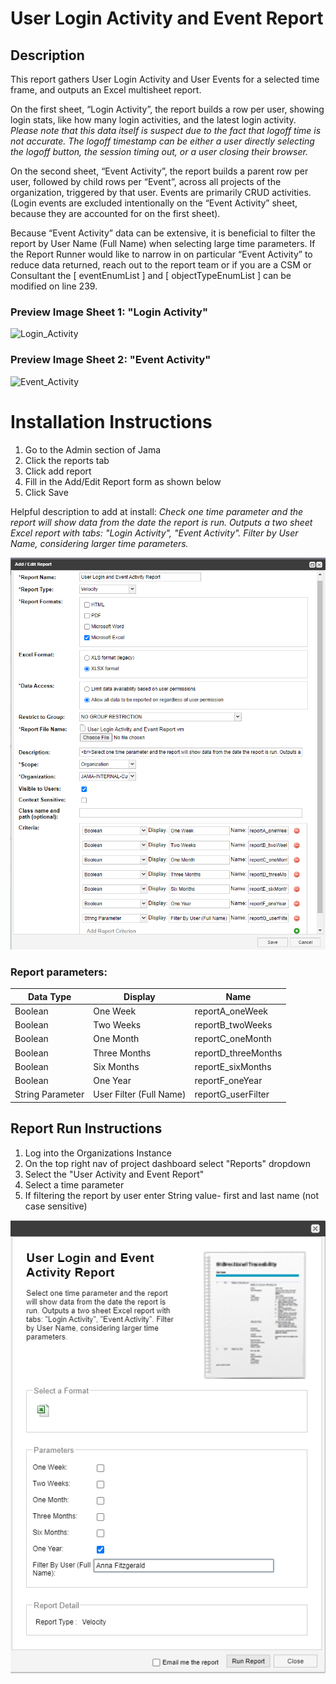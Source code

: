 <h1>User Login Activity and Event Report</h1>
<h2>Description</h2>
<p>This report gathers User Login Activity and User Events for a selected time frame, and outputs an Excel multisheet report.

On the first sheet, “Login Activity”, the report builds a row per user, showing login stats, like how many login activities, and the latest login activity.
  *Please note that this data itself is suspect due to the fact that logoff time is not accurate. The logoff timestamp can be either a user directly selecting the logoff button, the session timing out, or a user closing their browser.*

On the second sheet, “Event Activity”, the report builds a parent row per user, followed by child rows per “Event”, across all projects of the organization, triggered by that user.
Events are primarily CRUD activities. (Login events are excluded intentionally on the “Event Activity” sheet, because they are accounted for on the first sheet).

Because “Event Activity” data can be extensive, it is beneficial to filter the report by User Name (Full Name) when selecting large time parameters. 
If the Report Runner would like to narrow in on particular “Event Activity” to reduce data returned, reach out to the report team or if you are a CSM or Consultant the [ eventEnumList ] and [ objectTypeEnumList ] can be modified on line 239.
</p>

<h3>Preview Image Sheet 1: "Login Activity"</h3>

![Login_Activity](https://user-images.githubusercontent.com/99203913/210880285-92768c46-3f53-4273-bcc3-c34da68de390.png)


<h3>Preview Image Sheet 2: "Event Activity"</h3>

![Event_Activity](https://user-images.githubusercontent.com/99203913/210880319-07126b08-0368-44d8-ab17-bdaf8b6eb950.png)

<h1>Installation Instructions</h1>
<ol>
  <li>Go to the Admin section of Jama</li>
  <li>Click the reports tab</li>
  <li>Click add report</li>
  <li>Fill in the Add/Edit Report form as shown below</li>
  <li>Click Save</li>
</ol>
<p>Helpful description to add at install: <em>Check one time parameter and the report will show data from the date the report is run. Outputs a two sheet Excel report with tabs: "Login Activity", "Event Activity". Filter by User Name, considering larger time parameters.</em></p>

![InstallReport png](https://github.com/jamasoftware-ps/Community-Reports/blob/eeb5e1fc1a7cc504dd3f9a0a8a1f0aa431349e78/Login%20Usage%20Reports/User%20Activity%20and%20Event%20Report/InstallReport.png)

<h3>Report parameters:</h3>

|Data Type|Display|Name|
|----------|---------|--------|
|Boolean|One Week| reportA_oneWeek|
|Boolean| Two Weeks| reportB_twoWeeks|
|Boolean| One Month| reportC_oneMonth|
|Boolean| Three Months| reportD_threeMonths|
|Boolean| Six Months| reportE_sixMonths|
|Boolean| One Year| reportF_oneYear|
|String Parameter| User Filter (Full Name)|reportG_userFilter|

 <h2>Report Run Instructions</h2>
 <ol>
  <li>Log into the Organizations Instance</li>
  <li>On the top right nav of project dashboard select "Reports" dropdown</li>
  <li>Select the "User Activity and Event Report"</li>
  <li>Select a time parameter</li>
  <li>If filtering the report by user enter String value- first and last name (not case sensitive)</li>
 </ol>
 
 ![RunReport png](https://github.com/jamasoftware-ps/Community-Reports/blob/eeb5e1fc1a7cc504dd3f9a0a8a1f0aa431349e78/Login%20Usage%20Reports/User%20Activity%20and%20Event%20Report/RunReport.png)

 
  
